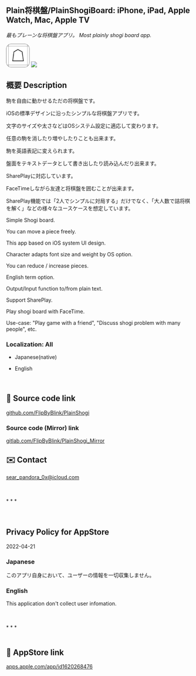 Plain将棋盤/PlainShogiBoard: iPhone, iPad, Apple Watch, Mac, Apple TV
--------------------------------------------------------------------
_最もプレーンな将棋盤アプリ。 Most plainly shogi board app._

<img src="PlainShogi/Assets.xcassets/RoundedIcon.imageset/RoundedIcon.png" width="64">

<a href="https://apps.apple.com/app/id1620268476" target="blank">
    <img src="https://developer.apple.com/assets/elements/badges/download-on-the-app-store.svg">
</a>

概要 Description
---------------------
駒を自由に動かせるただの将棋盤です。

iOSの標準デザインに沿ったシンプルな将棋盤アプリです。

文字のサイズや太さなどはOSシステム設定に適応して変わります。

任意の駒を消したり増やしたりことも出来ます。

駒を英語表記に変えられます。

盤面をテキストデータとして書き出したり読み込んだり出来ます。


SharePlayに対応しています。

FaceTimeしながら友達と将棋盤を囲むことが出来ます。

SharePlay機能では「2人でシンプルに対局する」だけでなく、「大人数で詰将棋を解く」などの様々なユースケースを想定しています。


Simple Shogi board.

You can move a piece freely.

This app based on iOS system UI design.

Character adapts font size and weight by OS option.

You can reduce / increase pieces.

English term option.

Output/Input function to/from plain text.


Support SharePlay.

Play shogi board with FaceTime.

Use-case: "Play game with a friend", "Discuss shogi problem with many people", etc.


### Localization: All
- Japanese(native)

- English

<br>

🧰 Source code link
-----------------------
[github.com/FlipByBlink/PlainShogi](https://github.com/FlipByBlink/PlainShogi)

### Source code (Mirror) link
[gitlab.com/FlipByBlink/PlainShogi_Mirror](https://gitlab.com/FlipByBlink/PlainShogi_Mirror)

✉️ Contact
--------------
sear_pandora_0x@icloud.com

<br>
<br>
* * *
<br>
<br>
<br>

Privacy Policy for AppStore
----------------------------
2022-04-21

### Japanese
このアプリ自身において、ユーザーの情報を一切収集しません。

### English
This application don't collect user infomation.

<br>
<br>
* * *
<br>
<br>
<!-- URL "Support page for AppStore" -->
<!-- https://flipbyblink.github.io/PlainShogi/ -->
<!-- URL "Privacy Policy for AppStore" -->
<!-- https://flipbyblink.github.io/PlainShogi/#privacy-policy-for-appstore -->

🔗 AppStore link
------------------
[apps.apple.com/app/id1620268476](https://apps.apple.com/app/id1620268476)
